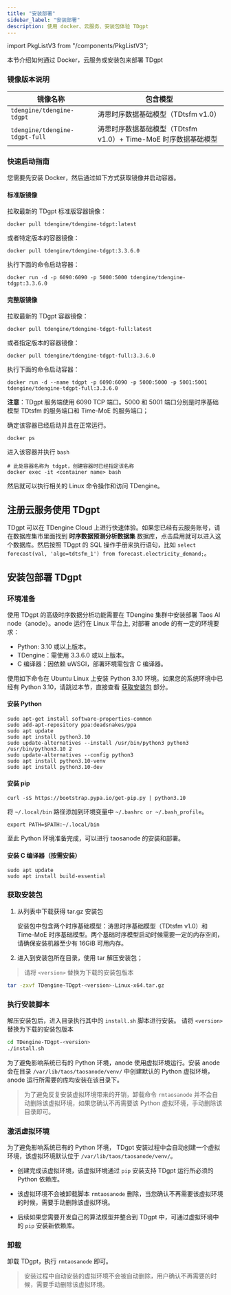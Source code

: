 ```yaml
---
title: "安装部署"
sidebar_label: "安装部署"
description: 使用 docker、云服务、安装包体验 TDgpt
---
```


import PkgListV3 from "/components/PkgListV3";


本节介绍如何通过 Docker，云服务或安装包来部署 TDgpt

### 镜像版本说明

| 镜像名称                          | 包含模型               |
|-----------------------------------|-----------------------|
| `tdengine/tdengine-tdgpt`         | 涛思时序数据基础模型（TDtsfm v1.0）       |
| `tdengine/tdengine-tdgpt-full`    | 涛思时序数据基础模型（TDtsfm v1.0）+ Time-MoE 时序数据基础模型   |


### 快速启动指南

您需要先安装 Docker，然后通过如下方式获取镜像并启动容器。

#### 标准版镜像

拉取最新的 TDgpt 标准版容器镜像：

```shell
docker pull tdengine/tdengine-tdgpt:latest
```

或者特定版本的容器镜像：

```shell
docker pull tdengine/tdengine-tdgpt:3.3.6.0
```

执行下面的命令启动容器：

```shell
docker run -d -p 6090:6090 -p 5000:5000 tdengine/tdengine-tdgpt:3.3.6.0
```

#### 完整版镜像

拉取最新的 TDgpt 容器镜像：

```shell
docker pull tdengine/tdengine-tdgpt-full:latest
```

或者指定版本的容器镜像：

```shell
docker pull tdengine/tdengine-tdgpt-full:3.3.6.0
```

执行下面的命令启动容器：

```shell
docker run -d --name tdgpt -p 6090:6090 -p 5000:5000 -p 5001:5001 tdengine/tdengine-tdgpt-full:3.3.6.0
```

**注意**：TDgpt 服务端使用 6090 TCP 端口。5000 和 5001 端口分别是时序基础模型 TDtsfm 的服务端口和 Time-MoE 的服务端口；


确定该容器已经启动并且在正常运行。

```shell
docker ps
```

进入该容器并执行 `bash`

```shell
# 此处容器名称为 tdgpt，创建容器时已经指定该名称
docker exec -it <container name> bash
```

然后就可以执行相关的 Linux 命令操作和访问 TDengine。

## 注册云服务使用 TDgpt

TDgpt 可以在 TDengine Cloud 上进行快速体验。如果您已经有云服务账号，请在数据库集市里面找到 **时序数据预测分析数据集** 数据库，点击启用就可以进入这个数据库。然后按照 TDgpt 的 SQL 操作手册来执行语句，比如 `select forecast(val, 'algo=tdtsfm_1') from forecast.electricity_demand;`。

## 安装包部署 TDgpt

### 环境准备

使用 TDgpt 的高级时序数据分析功能需要在 TDengine 集群中安装部署 Taos AI node（anode）。anode 运行在 Linux 平台上, 对部署 anode 的有一定的环境要求：

- Python: 3.10 或以上版本。
- TDengine：需使用 3.3.6.0 或以上版本。
- C 编译器：因依赖 uWSGI，部署环境需包含 C 编译器。

使用如下命令在 Ubuntu Linux 上安装 Python 3.10 环境。如果您的系统环境中已经有 Python 3.10，请跳过本节，直接查看 [获取安装包](#获取安装包) 部分。

#### 安装 Python

```shell
sudo apt-get install software-properties-common
sudo add-apt-repository ppa:deadsnakes/ppa
sudo apt update
sudo apt install python3.10
sudo update-alternatives --install /usr/bin/python3 python3 /usr/bin/python3.10 2
sudo update-alternatives --config python3
sudo apt install python3.10-venv
sudo apt install python3.10-dev
```

#### 安装 pip

```shell
curl -sS https://bootstrap.pypa.io/get-pip.py | python3.10
```

将 `~/.local/bin` 路径添加到环境变量中 `~/.bashrc or ~/.bash_profile`。

```shell
export PATH=$PATH:~/.local/bin
```

至此 Python 环境准备完成，可以进行 taosanode 的安装和部署。

#### 安装 C 编译器（按需安装）

```shell
sudo apt update
sudo apt install build-essential
```

### 获取安装包
1. 从列表中下载获得 tar.gz 安装包

   <PkgListV3 type={9}/>

   安装包中包含两个时序基础模型：涛思时序基础模型（TDtsfm v1.0）和 Time-MoE 时序基础模型。两个基础时序模型启动时候需要一定的内存空间，请确保安装机器至少有 16GiB 可用内存。
  
2. 进入到安装包所在目录，使用 tar 解压安装包；
   
> 请将 `<version>` 替换为下载的安装包版本

```bash
tar -zxvf TDengine-TDgpt-<version>-Linux-x64.tar.gz
```

### 执行安装脚本

解压安装包后，进入目录执行其中的 `install.sh` 脚本进行安装。
请将 `<version>` 替换为下载的安装包版本

```bash
cd TDengine-TDgpt-<version>
./install.sh
```

为了避免影响系统已有的 Python 环境，anode 使用虚拟环境运行。安装 anode 会在目录 `/var/lib/taos/taosanode/venv/` 中创建默认的 Python 虚拟环境，anode 运行所需要的库均安装在该目录下。
> 为了避免反复安装虚拟环境带来的开销，卸载命令 `rmtaosanode` 并不会自动删除该虚拟环境，如果您确认不再需要该 Python 虚拟环境，手动删除该目录即可。

### 激活虚拟环境

为了避免影响系统已有的 Python 环境， TDgpt 安装过程中会自动创建一个虚拟环境，该虚拟环境默认位于 `/var/lib/taos/taosanode/venv/`。

- 创建完成该虚拟环境，该虚拟环境通过 `pip` 安装支持 TDgpt 运行所必须的 Python 依赖库。

- 该虚拟环境不会被卸载脚本 `rmtaosanode` 删除，当您确认不再需要该虚拟环境的时候，需要手动删除该虚拟环境。

- 后续如果您需要开发自己的算法模型并整合到 TDgpt 中，可通过虚拟环境中的 `pip` 安装新依赖库。

### 卸载

卸载 TDgpt，执行 `rmtaosanode` 即可。 

> 安装过程中自动安装的虚拟环境不会被自动删除，用户确认不再需要的时候，需要手动删除该虚拟环境。
